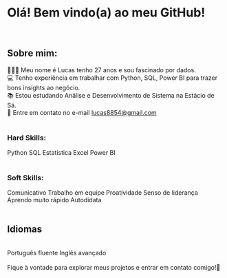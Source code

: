 # Olá! Bem vindo(a) ao meu GitHub!
<br>

## Sobre mim:
🙋🏻‍♂️ Meu nome é Lucas tenho 27 anos e sou fascinado por dados.
<br>
💻 Tenho experiência em trabalhar com Python, SQL, Power BI para trazer bons insights ao negócio.
<br>
📚 Estou estudando Análise e Desenvolvimento de Sistema na Estácio de Sá.
<br>
📧 Entre em contato no e-mail lucas8854@gmail.com <br>
<br>

### Hard Skills:
Python
SQL
Estatística
Excel
Power BI
<br>
<br>

### Soft Skills:

Comunicativo
Trabalho em equipe
Proatividade
Senso de liderança
Aprendo muito rápido
Autodidata
<br>
<br>

## Idiomas
<br>
Português fluente
Inglês avançado
<br>

<br>
Fique à vontade para explorar meus projetos e entrar em contato comigo!🫡
